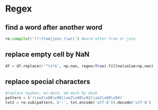# Regex

## find a word after another word
```py
re.compile(r'(?:from|join (\w+)') #word after from or join
```

## replace empty cell by NaN
```py
df = df.replace(r'^\s*$', np.nan, regex=True).fillna(value=np.nan)
```

## replace special characters
```py
#replace hyphen, en-dash, em-dash by dash
pattern = b'(\xe2\x80\x90|\xe2\x80\x93|\xe2\x80\x94)'
txt2 = re.sub(pattern, b'-', txt.encode('utf-8')).decode('utf-8')
```
